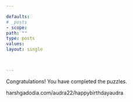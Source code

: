 ```yaml
---

defaults:
# _posts
- scope:
path: ""
type: posts
values:
layout: single



---
```


Congratulations! You have completed the puzzles.

harshgadodia.com/audra22/happybirthdayaudra






